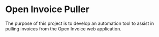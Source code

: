 # Open Invoice Puller

The purpose of this project is to develop an automation tool to assist in pulling invoices from the Open Invoice web application.
